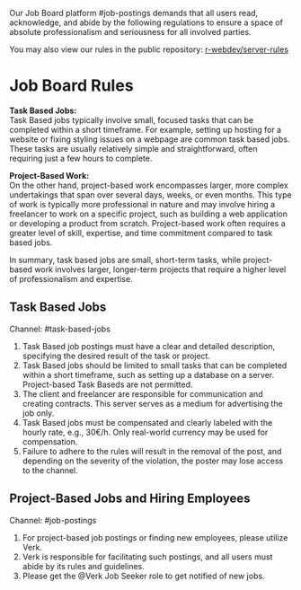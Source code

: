 Our Job Board platform #job-postings demands that all users read, acknowledge, and abide by the following regulations to ensure a space of absolute professionalism and seriousness for all involved parties.

You may also view our rules in the public repository: [r-webdev/server-rules](https://github.com/r-webdev/server-rules)

# Job Board Rules

**Task Based Jobs:**  
Task Based jobs typically involve small, focused tasks that can be completed within a short timeframe. For example, setting up hosting for a website or fixing styling issues on a webpage are common task based jobs. These tasks are usually relatively simple and straightforward, often requiring just a few hours to complete.

**Project-Based Work:**  
On the other hand, project-based work encompasses larger, more complex undertakings that span over several days, weeks, or even months. This type of work is typically more professional in nature and may involve hiring a freelancer to work on a specific project, such as building a web application or developing a product from scratch. Project-based work often requires a greater level of skill, expertise, and time commitment compared to task based jobs.

In summary, task based jobs are small, short-term tasks, while project-based work involves larger, longer-term projects that require a higher level of professionalism and expertise.

## Task Based Jobs

Channel: #task-based-jobs

1. Task Based job postings must have a clear and detailed description, specifying the desired result of the task or project.
2. Task Based jobs should be limited to small tasks that can be completed within a short timeframe, such as setting up a database on a server. Project-based Task Baseds are not permitted.
3. The client and freelancer are responsible for communication and creating contracts. This server serves as a medium for advertising the job only.
4. Task Based jobs must be compensated and clearly labeled with the hourly rate, e.g., 30€/h. Only real-world currency may be used for compensation.
5. Failure to adhere to the rules will result in the removal of the post, and depending on the severity of the violation, the poster may lose access to the channel.

## Project-Based Jobs and Hiring Employees

Channel: #job-postings

1. For project-based job postings or finding new employees, please utilize Verk.
2. Verk is responsible for facilitating such postings, and all users must abide by its rules and guidelines.
3. Please get the @Verk Job Seeker role to get notified of new jobs.
